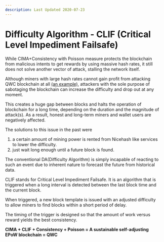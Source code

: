 ```yaml
---
description: Last Updated 2020-07-23
---
```


# Difficulty Algorithm - CLIF \(Critical Level Impediment Failsafe\)

While CIMA+Consistency with Poisson measure protects the blockchain from malicious intents to get rewards by using massive hash rates, it still does not solve another vector of attack, stalling the network itself.

Although miners with large hash rates cannot gain profit from attacking QWC blockchain at all [\(an example\)](https://app.gitbook.com/@qwertycoin/s/qwertycoin-white-paper/consensus/egalitarian-proof-of-work-epow/difficulty-algorithm-cima-confidence-interval-moving-average/testnet-result), attackers with the sole purpose of sabotaging the blockchain can increase the difficulty and drop out at any moment. 

This creates a huge gap between blocks and halts the operation of blockchain for a long time, depending on the duration and the magnitude of attack\(s\). As a result, honest and long-term miners and wallet users are negatively affected.

The solutions to this issue in the past were  
1. a certain amount of mining power is rented from Nicehash like services to lower the difficulty.  
2. just wait long enough until a future block is found.

The conventional DA\(Difficulty Algorithm\) is simply incapable of reacting to such an event due to inherent nature to forecast the future from historical data. 

CLIF stands for Critical Level Impediment Failsafe. It is an algorithm that is triggered when a long interval is detected between the last block time and the current block.

When triggered, a new block template is issued with an adjusted difficulty to allow miners to find blocks within a short period of delay.

The timing of the trigger is designed so that the amount of work versus reward yields the best consistency. 

**CIMA + CLIF + Consistency + Poisson = A sustainable self-adjusting EPoW blockchain = QWC**

